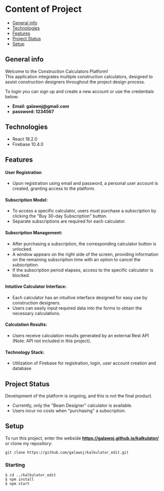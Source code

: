 # Content of Project

- [General info](#general-info)
- [Technologies](#technologies)
- [Features](#features)
- [Project Status](#project-status)
- [Setup](#setup)

## General info

Welcome to the Construction Calculators Platform!<br> This application integrates multiple construction calculators, designed to assist construction designers throughout the project design process.

To login you can sign up and create a new account or use the credentials below:

<ul>
    <li><b>Email: galawoj@gmail.com</b></li>
    <li><b>password: 1234567</b></li>
</ul>

## Technologies

<ul>
<li>React 18.2.0</li>
<li>Firebase 10.4.0</li>
</ul>

## Features

#### User Registration

<ul>
<li>
Upon registration using email and password, a personal user account is created, granting access to the platform. 
</li>
</ul>

#### Subscription Model:

<ul>
<li>To access a specific calculator, users must purchase a subscription by clicking the "Buy 30-day Subscription" button.</li>
<li>Separate subscriptions are required for each calculator.</li>
</ul>

#### Subscription Management:

<ul>
<li>After purchasing a subscription, the corresponding calculator button is unlocked.</li>
<li>A window appears on the right side of the screen, providing information on the remaining subscription time with an option to cancel the subscription.</li>
<li>If the subscription period elapses, access to the specific calculator is blocked.</li>
</ul>

#### Intuitive Calculator Interface:

<ul>
    <li>Each calculator has an intuitive interface designed for easy use by construction designers.</li>
    <li>Users can easily input required data into the forms to obtain the necessary calculations.</li>
</ul>

#### Calculation Results:

<ul>
    <li>Users receive calculation results generated by an external Rest API (Note: API not included in this project).</li>
   
</ul>

#### Technology Stack:

<ul>
<li>Utilization of Firebase for registration, login, user account creation and database</li>
</ul>

## Project Status

Development of the platform is ongoing, and this is not the final product.

<ul>
<li>Currently, only the "Beam Designer" calculator is available.</li>
<li>Users incur no costs when "purchasing" a subscription.</li>
</ul>

## Setup

To run this project, enter the webside <b>https://galawoj.github.io/kalkulator/</b> or clone my repository:

```
git clone https://github.com/galawoj/kalkulator_edit.git
```

### Starting

```
$ cd ../kalkulator_edit
$ npm install
$ npm start
```
